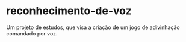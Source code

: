 # reconhecimento-de-voz
Um projeto de estudos, que visa a criação de um jogo de adivinhação comandado por voz.
